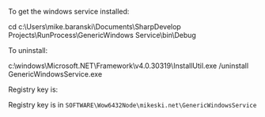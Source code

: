 ﻿To get the windows service installed:

cd c:\Users\mike.baranski\Documents\SharpDevelop Projects\RunProcess\GenericWindows
Service\bin\Debug

To uninstall:

c:\windows\Microsoft.NET\Framework\v4.0.30319\InstallUtil.exe /uninstall GenericWindowsService.exe

Registry key is:

Registry key is in `SOFTWARE\Wow6432Node\mikeski.net\GenericWindowsService`